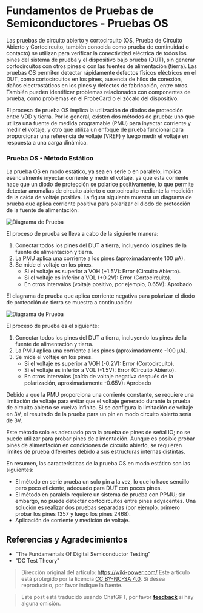 # Fundamentos de Pruebas de Semiconductores - Pruebas OS

Las pruebas de circuito abierto y cortocircuito (OS, Prueba de Circuito Abierto y Cortocircuito, también conocida como prueba de continuidad o contacto) se utilizan para verificar la conectividad eléctrica de todos los pines del sistema de prueba y el dispositivo bajo prueba (DUT), sin generar cortocircuitos con otros pines o con las fuentes de alimentación (tierra). Las pruebas OS permiten detectar rápidamente defectos físicos eléctricos en el DUT, como cortocircuitos en los pines, ausencia de hilos de conexión, daños electrostáticos en los pines y defectos de fabricación, entre otros. También pueden identificar problemas relacionados con componentes de prueba, como problemas en el ProbeCard o el zócalo del dispositivo.

El proceso de prueba OS implica la utilización de diodos de protección entre VDD y tierra. Por lo general, existen dos métodos de prueba: uno que utiliza una fuente de medida programable (PMU) para inyectar corriente y medir el voltaje, y otro que utiliza un enfoque de prueba funcional para proporcionar una referencia de voltaje (VREF) y luego medir el voltaje en respuesta a una carga dinámica.

### Prueba OS - Método Estático

La prueba OS en modo estático, ya sea en serie o en paralelo, implica esencialmente inyectar corriente y medir el voltaje, ya que esta corriente hace que un diodo de protección se polarice positivamente, lo que permite detectar anomalías de circuito abierto o cortocircuito mediante la medición de la caída de voltaje positiva. La figura siguiente muestra un diagrama de prueba que aplica corriente positiva para polarizar el diodo de protección de la fuente de alimentación:

![Diagrama de Prueba](https://img.wiki-power.com/d/wiki-media/img/20220805165031.png)

El proceso de prueba se lleva a cabo de la siguiente manera:

1. Conectar todos los pines del DUT a tierra, incluyendo los pines de la fuente de alimentación y tierra.
2. La PMU aplica una corriente a los pines (aproximadamente 100 µA).
3. Se mide el voltaje en los pines.
   - Si el voltaje es superior a VOH (+1.5V): Error (Circuito Abierto).
   - Si el voltaje es inferior a VOL (+0.2V): Error (Cortocircuito).
   - En otros intervalos (voltaje positivo, por ejemplo, 0.65V): Aprobado

El diagrama de prueba que aplica corriente negativa para polarizar el diodo de protección de tierra se muestra a continuación:

![Diagrama de Prueba](https://img.wiki-power.com/d/wiki-media/img/20220728142155.png)

El proceso de prueba es el siguiente:

1. Conectar todos los pines del DUT a tierra, incluyendo los pines de la fuente de alimentación y tierra.
2. La PMU aplica una corriente a los pines (aproximadamente -100 µA).
3. Se mide el voltaje en los pines.
   - Si el voltaje es superior a VOH (-0.2V): Error (Cortocircuito).
   - Si el voltaje es inferior a VOL (-1.5V): Error (Circuito Abierto).
   - En otros intervalos (caída de voltaje negativa después de la polarización, aproximadamente -0.65V): Aprobado

Debido a que la PMU proporciona una corriente constante, se requiere una limitación de voltaje para evitar que el voltaje generado durante la prueba de circuito abierto se vuelva infinito. Si se configura la limitación de voltaje en 3V, el resultado de la prueba para un pin en modo circuito abierto sería de 3V.

Este método solo es adecuado para la prueba de pines de señal IO; no se puede utilizar para probar pines de alimentación. Aunque es posible probar pines de alimentación en condiciones de circuito abierto, se requieren límites de prueba diferentes debido a sus estructuras internas distintas.

En resumen, las características de la prueba OS en modo estático son las siguientes:

- El método en serie prueba un solo pin a la vez, lo que lo hace sencillo pero poco eficiente, adecuado para DUT con pocos pines.
- El método en paralelo requiere un sistema de prueba con PPMU; sin embargo, no puede detectar cortocircuitos entre pines adyacentes. Una solución es realizar dos pruebas separadas (por ejemplo, primero probar los pines 1357 y luego los pines 2468).
- Aplicación de corriente y medición de voltaje.

## Referencias y Agradecimientos

- "The Fundamentals Of Digital Semiconductor Testing"
- "DC Test Theory"

> Dirección original del artículo: <https://wiki-power.com/>
> Este artículo está protegido por la licencia [CC BY-NC-SA 4.0](https://creativecommons.org/licenses/by/4.0/deed.zh). Si desea reproducirlo, por favor indique la fuente.

> Este post está traducido usando ChatGPT, por favor [**feedback**](https://github.com/linyuxuanlin/Wiki_MkDocs/issues/new) si hay alguna omisión.